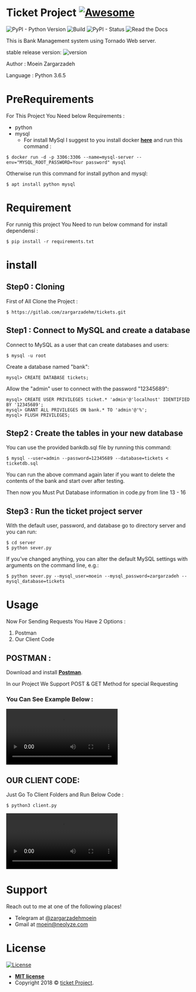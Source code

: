 
# **Ticket Project** [![Awesome](https://cdn.rawgit.com/sindresorhus/awesome/d7305f38d29fed78fa85652e3a63e154dd8e8829/media/badge.svg)](https://gitlab.com/zargarzadehm/tickets)

![PyPI - Python Version](https://img.shields.io/pypi/pyversions/Django.svg)
![Build](https://img.shields.io/bitbucket/pipelines/atlassian/adf-builder-javascript/task/SECO-2168.svg)
![PyPI - Status](https://img.shields.io/pypi/status/Django.svg)
![Read the Docs](https://img.shields.io/readthedocs/pip.svg)

This is Bank Management system using Tornado Web server.

stable release version: ![version](https://img.shields.io/badge/version-1.0.0-blue.svg?cacheSeconds=2592000)

Author : Moein Zargarzadeh

Language : Python 3.6.5




# **PreRequirements**

For This Project You Need below Requirements :
* python
* mysql
    * For install MySql I suggest to you install docker <a href="https://docs.docker.com/install/" target="_blank">**here**</a> and run this command :
```shell
$ docker run -d -p 3306:3306 --name=mysql-server --env="MYSQL_ROOT_PASSWORD=Your password" mysql
```
Otherwise run this command for install python and mysql:

```shell
$ apt install python mysql
```

# **Requirement**

For runnig this project You Need to run below command for install dependensi  :

```shell
$ pip install -r requirements.txt
```

# **install**
## Step0 : Cloning

First of All Clone the Project : 

```shell
$ https://gitlab.com/zargarzadehm/tickets.git
```

## Step1 : Connect to MySQL and create a database

Connect to MySQL as a user that can create databases and users:

```shell
$ mysql -u root
```
    
Create a database named "bank":
    
```shell
mysql> CREATE DATABASE tickets;
```
    
Allow the "admin" user to connect with the password "12345689":
    
```shell
mysql> CREATE USER PRIVILEGES ticket.* 'admin'@'localhost' IDENTIFIED BY '12345689';
mysql> GRANT ALL PRIVILEGES ON bank.* TO 'admin'@'%';
mysql> FLUSH PRIVILEGES;
```

## Step2 : Create the tables in your new database

You can use the provided bankdb.sql file by running this command:

```shell
$ mysql --user=admin --password=12345689 --database=tickets < ticketdb.sql
```

You can run the above command again later if you want to delete the
contents of the bank and start over after testing.

Then now you Must Put Database information in code.py from line 13 - 16

## Step3 : Run the ticket project server


With the default user, password, and database go to directory server and you can run:

```shell
$ cd server
$ python sever.py
```

If you've changed anything, you can alter the default MySQL settings
with arguments on the command line, e.g.:

```shell
$ python sever.py --mysql_user=moein --mysql_password=zargarzadeh --mysql_database=tickets
```

# **Usage**

Now For Sending Requests You Have 2 Options :
1. Postman
2. Our Client Code

## POSTMAN :
Download and install <a href="https://www.getpostman.com/apps" target="_blank">**Postman**</a>. 

In our Project We Support POST & GET Method for special Requesting

### You Can See Example Below : 

![Sample Video](http://neolyze.com/wp-content/uploads/2019/ticket-project-Server.mov)

## OUR CLIENT CODE:

Just Go To Client Folders and Run Below Code : 

```shell 
$ python3 client.py
```

![Sample Video](http://neolyze.com/wp-content/uploads/2019/ticket-project-client.MOV)

# **Support**

Reach out to me at one of the following places!

- Telegram at <a href="https://t.me/zargarzadehmoein" target="_blank">@zargarzadehmoein</a>
- Gmail at <a href="mailto:moein@neolyze.com" target="_blank">moein@neolyze.com</a>

# **License**

[![License](https://img.shields.io/:license-mit-blue.svg?style=flat-square)](http://badges.mit-license.org)

- **[MIT license](http://opensource.org/licenses/mit-license.php)**
- Copyright 2018 © <a href="https://gitlab.com/zargarzadehm/tickets" target="_blank">ticket Project</a>.

